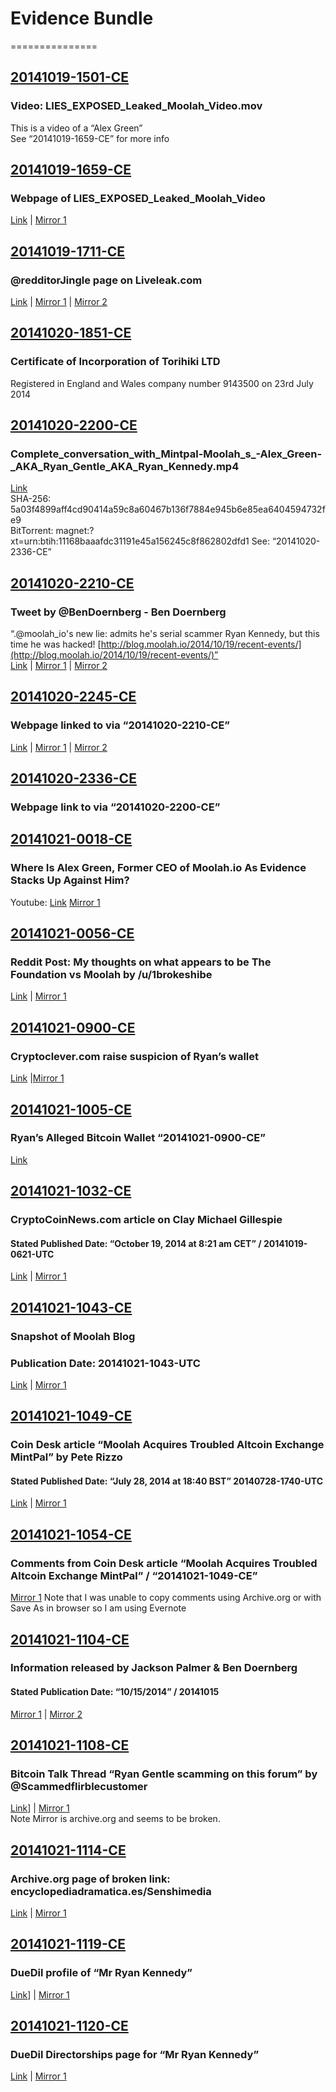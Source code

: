 # Evidence Bundle
===============


## [20141019-1501-CE](https://github.com/MrChrisJ/20141019-Moolah-Investigation/tree/master/Evidence_Bundle/20141019-1501-CE)
### Video: LIES_EXPOSED_Leaked_Moolah_Video.mov
This is a video of a “Alex Green”  
See “20141019-1659-CE” for more info


## [20141019-1659-CE](https://github.com/MrChrisJ/20141019-Moolah-Investigation/tree/master/Evidence_Bundle/20141019-1659-CE)
### Webpage of LIES_EXPOSED_Leaked_Moolah_Video  
[Link](http://www.liveleak.com/view?i=e63_1404777061) | [Mirror 1](https://web.archive.org/web/20141020231415/http://www.liveleak.com/view?i=e63_1404777061)

## [20141019-1711-CE](https://github.com/MrChrisJ/20141019-Moolah-Investigation/tree/master/Evidence_Bundle/20141019-1711-CE)
### @redditorJingle page on Liveleak.com
[Link](http://www.liveleak.com/c/redditorJingle) | [Mirror 1](https://web.archive.org/web/20141020232151/http://www.liveleak.com/c/redditorJingle) | [Mirror 2](https://www.evernote.com/shard/s78/sh/783e5baa-ff05-418e-8385-c0bd5f111f30/5b02b83e64a271bba5d71f7c3156fa8f)  

## [20141020-1851-CE](https://github.com/MrChrisJ/20141019-Moolah-Investigation/tree/master/Evidence_Bundle/20141020-1851-CE)
### Certificate of Incorporation of Torihiki LTD
Registered in England and Wales company number 9143500 on 23rd July 2014  

## [20141020-2200-CE](https://github.com/MrChrisJ/20141019-Moolah-Investigation/tree/master/Evidence_Bundle/20141020-2200-CE)
### Complete_conversation_with_Mintpal-Moolah_s_-Alex_Green-_AKA_Ryan_Gentle_AKA_Ryan_Kennedy.mp4
[Link](http://youtu.be/gjUsn2rH_xE)  
SHA-256: 5a03f4899aff4cd90414a59c8a60467b136f7884e945b6e85ea6404594732fe9  
BitTorrent: magnet:?xt=urn:btih:11168baaafdc31191e45a156245c8f862802dfd1 
See: “20141020-2336-CE”

## [20141020-2210-CE](https://github.com/MrChrisJ/20141019-Moolah-Investigation/tree/master/Evidence_Bundle/20141020-2210-CE)
### Tweet by @BenDoernberg - Ben Doernberg
“.@moolah_io's new lie: admits he's serial scammer Ryan Kennedy, but this time he was hacked! [http://blog.moolah.io/2014/10/19/recent-events/](http://blog.moolah.io/2014/10/19/recent-events/)”  
[Link](https://twitter.com/BenDoernberg/status/523716160462663681) | [Mirror 1](https://web.archive.org/web/20141020221105/https://twitter.com/BenDoernberg/status/523716160462663681) | [Mirror 2](https://www.evernote.com/shard/s78/sh/4db4c4bf-0f94-41e6-9641-a4dfa72c9dfc/b2e6166b69b856d35c1a4725d12d677a)

## [20141020-2245-CE](https://github.com/MrChrisJ/20141019-Moolah-Investigation/tree/master/Evidence_Bundle/20141020-2245-CE)
### Webpage linked to via “20141020-2210-CE”
[Link](http://blog.moolah.io/2014/10/19/recent-events/) | [Mirror 1](https://web.archive.org/web/20141019163239/http://blog.moolah.io/2014/10/19/recent-events/) | [Mirror 2](https://www.evernote.com/shard/s78/sh/f2077d18-5420-4e73-b8d0-7384d43e969e/0ef3a40401eb13d9907461b84506b5eb)  

## [20141020-2336-CE](https://github.com/MrChrisJ/20141019-Moolah-Investigation/tree/master/Evidence_Bundle/20141020-2336-CE)
### Webpage link to via “20141020-2200-CE”  

## [20141021-0018-CE](https://github.com/MrChrisJ/20141019-Moolah-Investigation/tree/master/Evidence_Bundle/20141021-0018-CE)
### Where Is Alex Green, Former CEO of Moolah.io As Evidence Stacks Up Against Him?
Youtube: [Link](http://youtu.be/WTT5B4EhHDw)
[Mirror 1](https://web.archive.org/web/20141021001619/https://www.youtube.com/watch?v=WTT5B4EhHDw)  

## [20141021-0056-CE](https://github.com/MrChrisJ/20141019-Moolah-Investigation/tree/master/Evidence_Bundle/20141021-0056-CE)
### Reddit Post:  My thoughts on what appears to be The Foundation vs Moolah by /u/1brokeshibe
[Link](http://www.reddit.com/r/dogecoin/comments/24d82v/my_thoughts_on_what_appears_to_be_the_foundation/) | [Mirror 1](https://web.archive.org/web/20141021005134/http://www.reddit.com/r/dogecoin/comments/24d82v/my_thoughts_on_what_appears_to_be_the_foundation/)

## [20141021-0900-CE](https://github.com/MrChrisJ/20141019-Moolah-Investigation/tree/master/Evidence_Bundle/20141021-0900-CE)
### Cryptoclever.com raise suspicion of Ryan’s wallet
[Link](http://cryptoclever.com/2014/10/19/mintpal-heist-ryans-wallet-found/) |[Mirror 1](https://web.archive.org/web/20141021100101/http://cryptoclever.com/2014/10/19/mintpal-heist-ryans-wallet-found/)  

## [20141021-1005-CE](https://github.com/MrChrisJ/20141019-Moolah-Investigation/tree/master/Evidence_Bundle/20141021-1005-CE)
### Ryan’s Alleged Bitcoin Wallet “20141021-0900-CE”
[Link](https://blockchain.info/address/1NjBaY8fKg85TfCvP1AoQGUSXjifD5Nw2G)  

## [20141021-1032-CE](https://github.com/MrChrisJ/20141019-Moolah-Investigation/tree/master/Evidence_Bundle/20141021-1032-CE)
### CryptoCoinNews.com article on Clay Michael Gillespie 
#### Stated Published Date: “October 19, 2014 at 8:21 am CET” / 20141019-0621-UTC
[Link](https://www.cryptocoinsnews.com/mintpals-3700-stolen-bitcoin-likely-in-hands-of-alleged-scammer-alex-green/) | [Mirror 1](https://web.archive.org/web/20141021104046/https://www.cryptocoinsnews.com/mintpals-3700-stolen-bitcoin-likely-in-hands-of-alleged-scammer-alex-green/)  

## [20141021-1043-CE](https://github.com/MrChrisJ/20141019-Moolah-Investigation/tree/master/Evidence_Bundle/20141021-1043-CE)
### Snapshot of Moolah Blog
### Publication Date: 20141021-1043-UTC
[Link](https://blog.moolah.io) | [Mirror 1](https://web.archive.org/web/20141020230903/https://blog.moolah.io)  

## [20141021-1049-CE](https://github.com/MrChrisJ/20141019-Moolah-Investigation/tree/master/Evidence_Bundle/20141021-1049-CE)
### Coin Desk article “Moolah Acquires Troubled Altcoin Exchange MintPal” by Pete Rizzo
#### Stated Published Date: “July 28, 2014 at 18:40 BST” 20140728-1740-UTC
[Link](http://www.coindesk.com/moolah-acquires-troubled-altcoin-exchange-mintpal/) | [Mirror 1](https://web.archive.org/web/20140809155423/http://www.coindesk.com/moolah-acquires-troubled-altcoin-exchange-mintpal/)  

## [20141021-1054-CE](https://github.com/MrChrisJ/20141019-Moolah-Investigation/tree/master/Evidence_Bundle/20141021-1054-CE/My%20Notes)
### Comments from Coin Desk article “Moolah Acquires Troubled Altcoin Exchange MintPal” / “20141021-1049-CE”
[Mirror 1](https://www.evernote.com/shard/s78/sh/38bc8fbe-42a5-46f7-b401-742d083a04eb/2fbd1509e29cedb52f734dde8d90b8a5)
Note that I was unable to copy comments using Archive.org or with Save As in browser so I am using Evernote  

## [20141021-1104-CE](https://github.com/MrChrisJ/20141019-Moolah-Investigation/tree/master/Evidence_Bundle/20141021-1104-CE)
### Information released by Jackson Palmer & Ben Doernberg
#### Stated Publication Date: “10/15/2014” / 20141015
[Mirror 1](https://www.dropbox.com/s/hca1c7k0b8j1osm/Moolah.pdf?dl=0) | [Mirror 2](https://docs.google.com/document/d/10JYJZ8-e_0SIXsDz_b2MYJxq8fVZ37PsOK689e4Bnng/pub)  

## [20141021-1108-CE](https://github.com/MrChrisJ/20141019-Moolah-Investigation/tree/master/Evidence_Bundle/20141021-1108-CE)
### Bitcoin Talk Thread “Ryan Gentle scamming on this forum” by @Scammedflirblecustomer
[Link](https://bitcointalk.org/index.php?topic=306947.0)] | [Mirror 1](https://web.archive.org/web/*/https://bitcointalk.org/index.php?topic=306947.0)  
Note Mirror is archive.org and seems to be broken.  

## [20141021-1114-CE](https://github.com/MrChrisJ/20141019-Moolah-Investigation/tree/master/Evidence_Bundle/20141021-1114-CE)
### Archive.org page of broken link: encyclopediadramatica.es/Senshimedia
[Link](https://web.archive.org/web/20131204072319/https://encyclopediadramatica.es/Senshimedia)  |  [Mirror 1](https://www.evernote.com/shard/s78/sh/ff5aafa2-f598-48df-8e1e-41a8b1c57cfb/156deb169d48a684b40ed9b208c0fd4a)  

## [20141021-1119-CE](https://github.com/MrChrisJ/20141019-Moolah-Investigation/tree/master/Evidence_Bundle/20141021-1119-CE)
### DueDil profile of “Mr Ryan Kennedy”
[Link](https://www.duedil.com/director/918970099/ryan-kennedy)] | [Mirror 1](https://web.archive.org/web/20141021111752/https://www.duedil.com/director/918970099/ryan-kennedy)  

## [20141021-1120-CE](https://github.com/MrChrisJ/20141019-Moolah-Investigation/tree/master/Evidence_Bundle/20141021-1120-CE)
### DueDil Directorships page for “Mr Ryan Kennedy”
[Link](https://www.duedil.com/director/918970099/ryan-kennedy/directorships) | [Mirror 1](https://web.archive.org/web/20141021112022/https://www.duedil.com/director/918970099/ryan-kennedy/directorships)  

	


